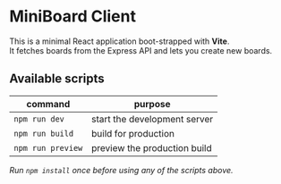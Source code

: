 # MiniBoard Client

This is a minimal React application boot-strapped with **Vite**.  
It fetches boards from the Express API and lets you create new boards.

## Available scripts

| command              | purpose                      |
| -------------------- | ---------------------------- |
| `npm run dev`        | start the development server |
| `npm run build`      | build for production         |
| `npm run preview`    | preview the production build |

_Run `npm install` once before using any of the scripts above._
